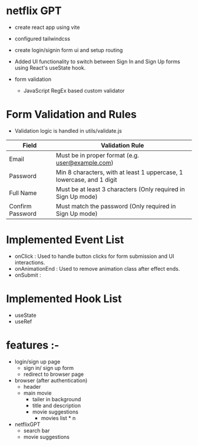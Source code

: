 # netflix GPT

- create react app using vite
- configured tailwindcss
- create login/signin form ui and setup routing
- Added UI functionality to switch between Sign In and Sign Up forms using React's useState hook.

- form validation 
    - JavaScript RegEx based custom validator
# Form Validation and Rules
 - Validation logic is handled in utils/validate.js

|   Field               |          Validation Rule                                                          |
|-----------------------|-----------------------------------------------------------------------------------|
|  Email                |   Must be in proper format (e.g. user@example.com)                                |
|  Password             |   Min 8 characters, with at least 1 uppercase, 1 lowercase, and 1 digit           |
|  Full Name            |   Must be at least 3 characters (Only required in Sign Up mode)                   |
|  Confirm Password     |   Must match the password (Only required in Sign Up mode)                         |



# Implemented Event List
- onClick           :  Used to handle button clicks for form submission and UI interactions.
- onAnimationEnd    :  Used to remove animation class after effect ends.
- onSubmit          :

# Implemented Hook List
- useState
- useRef


# features :-
- login/sign up page
    - sign in/ sign up form
    - redirect to browser page
- browser (after authentication)
    - header
    - main movie
        - tailer in background
        - title and description
        - movie suggestions
            - movies list * n
- netflixGPT 
    - search bar
    - movie suggestions 